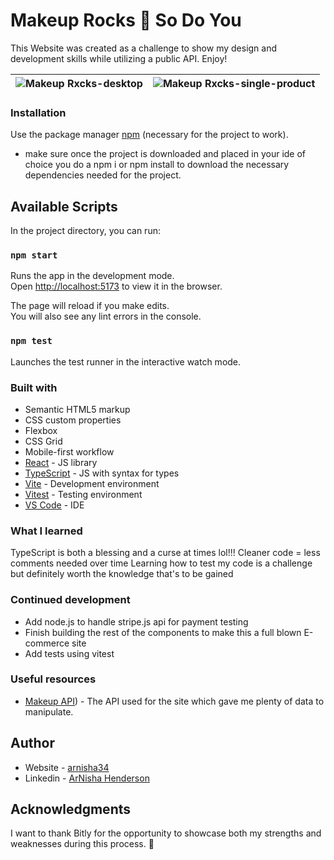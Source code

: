 

# <h1>Makeup Rocks :blue_heart: So Do You</h1>

This Website was created as a challenge to show my design and development skills while utilizing a public API.  Enjoy!

![Makeup Rxcks-desktop](https://github.com/arnisha34/makeup/assets/970143/98e038fa-ce00-43f4-8d89-1edeeabdb34c) | ![Makeup Rxcks-single-product](https://github.com/arnisha34/makeup/assets/970143/3993439a-4279-454c-90c8-1d15bfd454c9)
|-|-|

### Installation

Use the package manager [npm](https://docs.npmjs.com/downloading-and-installing-node-js-and-npm) (necessary for the project to work).

* make sure once the project is downloaded and placed in your ide of choice you do a npm i or npm install to download the necessary dependencies
needed for the project.

## Available Scripts

In the project directory, you can run:

### `npm start`

Runs the app in the development mode.<br>
Open [http://localhost:5173](http://localhost:5173) to view it in the browser.

The page will reload if you make edits.<br>
You will also see any lint errors in the console.

### `npm test`

Launches the test runner in the interactive watch mode.

### Built with

- Semantic HTML5 markup
- CSS custom properties
- Flexbox
- CSS Grid
- Mobile-first workflow
- [React](https://reactjs.org/) - JS library
- [TypeScript](https://www.typescriptlang.org/) - JS with syntax for types
- [Vite](https://vitejs.dev/) - Development environment
- [Vitest](https://vitest.dev/) - Testing environment
- [VS Code](https://code.visualstudio.com) - IDE

### What I learned

TypeScript is both a blessing and a curse at times lol!!!
Cleaner code = less comments needed over time
Learning how to test my code is a challenge but definitely worth the knowledge that's to be gained 

### Continued development

- Add node.js to handle stripe.js api for payment testing
- Finish building the rest of the components to make this a full blown E-commerce site
- Add tests using vitest

### Useful resources

- [Makeup API](http://makeup-api.herokuapp.com)) - The API used for the site which gave me plenty of data to manipulate.

## Author

- Website - [arnisha34](https://github.com/arnisha34)
- Linkedin - [ArNisha Henderson](https://linkedin.com/in/arnisha-henderson)

## Acknowledgments

I want to thank Bitly for the opportunity to showcase both my strengths and weaknesses during this process. :pray:
